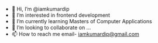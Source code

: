 - 👋 Hi, I’m @iamkumardip
- 👀 I’m interested in frontend development
- 🌱 I’m currently learning Masters of Computer Applications
- 💞️ I’m looking to collaborate on ...
- 📫 How to reach me email- iamkumardip@gmail.com

<!---
iamkumardip/iamkumardip is a ✨ special ✨ repository because its `README.md` (this file) appears on your GitHub profile.
You can click the Preview link to take a look at your changes.
--->
